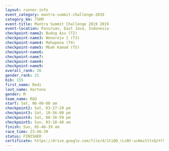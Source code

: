 ```yaml
---
layout: runner-info 
event_category: mantra-summit-challenge-2019 
category_km: 75KM 
event-title: Mantra Summit Challenge 2019 2019 
event-location: Pasuruan, East Java, Indonesia 
checkpoint-name2: Budug Asu (T2) 
checkpoint-name3: Wonorejo 1 (T3) 
checkpoint-name4: Mahapena (T4) 
checkpoint-name5: Mbah Kamad (T5) 
checkpoint-name6: 
checkpoint-name7: 
checkpoint-name8: 
checkpoint-name9: 
overall_rank: 26
gender_rank: 21
bib: 155
first_name: Redi
last_name: Hartono
gender: M
team_name: RGO
start: Sat, 06-00-00 am
checkpoint2: Sat, 03-27-29 pm
checkpoint3: Sat, 10-56-00 pm
checkpoint4: Sat, 08-36-59 pm
checkpoint5: Sun, 03-10-48 am
finish: Sun, 05-46-39 am
race_time: 23-46-39
status: FINISHER
certificate: https://drive.google.com/file/d/1tiQ0_rLsNY-ucWaz1ttsQzYr5DCaYiTz/view?usp=sharing
---
```

